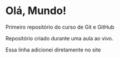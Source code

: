 # Olá, Mundo!
 Primeiro repositório do curso de Git e GitHub

 Repositório criado durante uma aula ao vivo.

Essa linha adicionei diretamente no site

